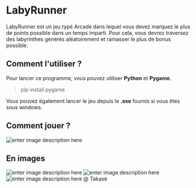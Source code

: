 # LabyRunner
LabyRunner est un jeu typé Arcade dans lequel vous devez marquez le plus de points possible dans un temps imparti. Pour cela, vous devrez traversez des labyrinthes générés aléatoirement et ramasser le plus de bonus possible.

## Comment l'utiliser ?
Pour lancer ce programme, vous pouvez utiliser **Python** et **Pygame**.
> pip install pygame

Vous pouvez également lancer le jeu depuis le **.exe** fournis si vous êtes sous windows.

## Comment jouer ?
![enter image description here](https://zupimages.net/up/20/08/ccot.png)

## En images

![enter image description here](https://zupimages.net/up/20/08/ghzi.png)
![enter image description here](https://zupimages.net/up/20/08/w36v.png)
![enter image description here](https://zupimages.net/up/20/08/u6zb.png)
@ Takase
